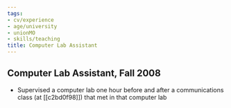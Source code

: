 ```yaml
---
tags:
- cv/experience
- age/university
- unionMO
- skills/teaching
title: Computer Lab Assistant
---
```


## Computer Lab Assistant, Fall 2008

-   Supervised a computer lab one hour before and after a communications
    class (at [[c2bd0f98]]) that met in that computer lab
